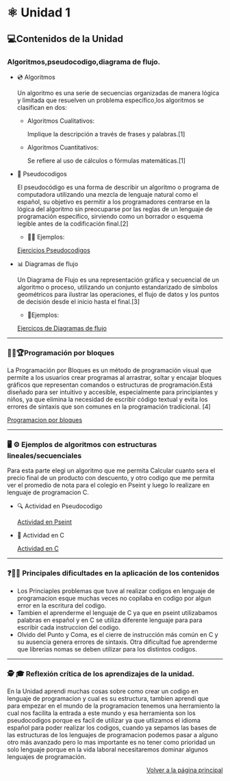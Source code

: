 # ⚛️ Unidad 1
##  💻Contenidos de la Unidad
### Algoritmos,pseudocodigo,diagrama de flujo.
* 💿 Algoritmos

  Un algoritmo es una serie de secuencias organizadas de manera lógica y limitada que resuelven un problema específico,los algoritmos se clasifican en dos:
  * Algoritmos Cualitativos:
  
    Implique la descripción a través de frases y palabras.[1]
    
  * Algoritmos Cuantitativos:
  
    Se refiere al uso de cálculos o fórmulas matemáticas.[1]
    
* 💾 Pseudocodigos

  El pseudocódigo es una forma de describir un algoritmo o programa de computadora utilizando una mezcla de lenguaje natural como el español, su objetivo es  permitir a los programadores centrarse en la lógica del algoritmo sin preocuparse por las reglas de un lenguaje de programación específico, sirviendo como un borrador o esquema legible antes de la codificación final.[2]
  
  * 👨‍💻 Ejemplos:

  [Ejercicios Pseudocodigos](https://drive.google.com/drive/u/0/folders/1esiakpkv7s2UsliXAc5qf3PKeMyotLSM)

* 📊 Diagramas de flujo

  Un Diagrama de Flujo es una representación gráfica y secuencial de un algoritmo o proceso, utilizando un conjunto estandarizado de símbolos geométricos para ilustrar las operaciones, el flujo de datos y los puntos de decisión desde el inicio hasta el final.[3]

  * 📁Ejemplos:
 
  [Ejercicos de Diagramas de flujo](https://drive.google.com/drive/u/0/folders/1mDqA72OWDsJitaKSbIGiayTsIuLXtUMa)
 ---
### 🚶‍➡️🏆Programación por bloques

La Programación por Bloques es un método de programación visual que permite a los usuarios crear programas al arrastrar, soltar y encajar bloques gráficos que representan comandos o estructuras de programación.Está diseñado para ser intuitivo y accesible, especialmente para principiantes y niños, ya que elimina la necesidad de escribir código textual y evita los errores de sintaxis que son comunes en la programación tradicional. [4]

[Programacion por bloques](https://drive.google.com/drive/folders/1rcLTr_U5APGuKYuTVHhS80ebZMnoqp1s?usp=sharing)

---

###  🖥️ ⚙️ Ejemplos de algoritmos con estructuras lineales/secuenciales

Para esta parte elegi un algoritmo que me permita Calcular cuanto sera el precio final de un producto con descuento, y otro codigo que me permita ver el promedio de nota para el colegio en Pseint y luego lo realizare en lenguaje de programacion C.

* 🔍 Actividad en Pseudocodigo

  [Actividad en Pseint](https://drive.google.com/drive/folders/1DXtwTWvP1VkwAvvO5pHSFQbg4BkoncNE?usp=sharing)

* 💽 Actividad en C

  [Actividad en C](https://drive.google.com/drive/folders/1DXtwTWvP1VkwAvvO5pHSFQbg4BkoncNE?usp=sharing)
---
### ❓🤷‍♂️ Principales dificultades en la aplicación de los contenidos

* Los Princiaples problemas que tuve al realizar codigos en lenguaje de programacion esque muchas veces no copilaba en codigo por algun error en la escritura del codigo.
* Tambien el aprenderme el lenguaje de C ya que en pseint utilizabamos palabras en español y en C se utiliza diferente lenguaje para para escribir cada instruccion del codigo.
* Olvido del Punto y Coma, es el cierre de instrucción más común en C y su ausencia genera errores de sintaxis. Otra dificultad fue aprenderme que librerias nomas se deben utilizar para los distintos codigos.
---
### 🕵️ 🎓 Reflexión crítica de los aprendizajes de la unidad.

En la Unidad aprendi muchas cosas sobre como crear un codigo en lenguaje de programacion y cual es su estructura, tambien aprendi que para empezar en el mundo de la programacion tenemos una herramiento la cual nos facilita la entrada a este mundo y esa herramienta son los pseudocodigos porque es facil de utilizar ya que utlizamos el idioma español para poder realizar los codigos, cuando ya sepamos las bases de las estructuras de los lenguajes de programacion podemos pasar a alguno otro más avanzado pero lo mas importante es no tener como prioridad un solo lenguaje porque en la vida laboral necesitaremos dominar algunos lenguajes de programación.

<p align="right">
  <a href="indec.md">Volver a la página principal</a>
</p>
